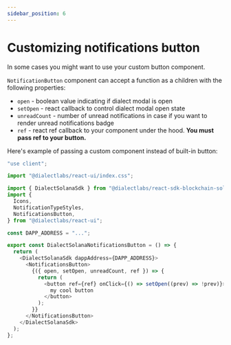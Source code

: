 ```yaml
---
sidebar_position: 6
---
```


# Customizing notifications button

In some cases you might want to use your custom button component.&#x20;

`NotificationButton` component can accept a function as a children with the following properties:

- `open` - boolean value indicating if dialect modal is open
- `setOpen` - react callback to control dialect modal open state
- `unreadCount` - number of unread notifications in case if you want to render unread notifications badge
- `ref` - react ref callback to your component under the hood. **You must pass ref to your button.**

Here's example of passing a custom component instead of built-in button:

```typescript
"use client";

import "@dialectlabs/react-ui/index.css";

import { DialectSolanaSdk } from "@dialectlabs/react-sdk-blockchain-solana";
import {
  Icons,
  NotificationTypeStyles,
  NotificationsButton,
} from "@dialectlabs/react-ui";

const DAPP_ADDRESS = "...";

export const DialectSolanaNotificationsButton = () => {
  return (
    <DialectSolanaSdk dappAddress={DAPP_ADDRESS}>
      <NotificationsButton>
        {({ open, setOpen, unreadCount, ref }) => {
          return (
            <button ref={ref} onClick={() => setOpen((prev) => !prev)}>
              my cool button
            </button>
          );
        }}
      </NotificationsButton>
    </DialectSolanaSdk>
  );
};
```
